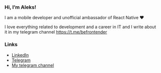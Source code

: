 ### Hi, I’m Aleks!

I am a mobile developer and unofficial ambassador of React Native ❤️

I love everything related to development and a career in IT and I write about it in my telegram channel https://t.me/befrontender

### Links
- [LinkedIn](https://www.linkedin.com/in/aleksandr-kovalchuk)
- [Telegram](https://t.me/kopchikovich)
- [My telegram channel](https://t.me/befrontender)
